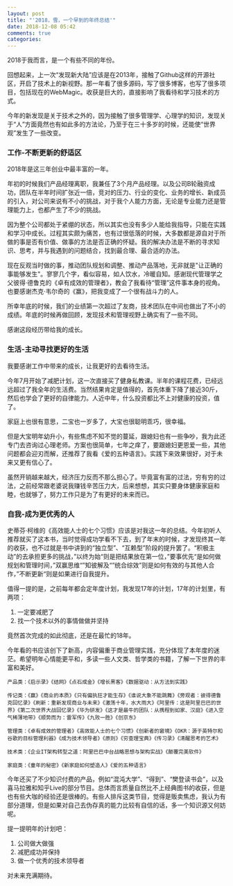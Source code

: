 ```yaml
---
layout: post
title: "'2018，雪，一个早到的年终总结'"
date: 2018-12-08 05:42
comments: true
categories: 
---
```


2018于我而言，是一个有些不同的年份。

回想起来，上一次“发现新大陆”应该是在2013年，接触了Github这样的开源社区，开启了技术上的新视野。那一年看了很多源码，写了很多博客，也写了很多项目，包括现在的WebMagic。收获是巨大的，直接影响了我看待和学习技术的方式。

今年的新发现是关于技术之外的，因为接触了很多管理学、心理学的知识，发现关于“人”方面竟然也有如此多的方法论，乃至于在三十多岁的时候，还能使“世界观”发生了一些改变。

<!--more-->

### 工作-不断更新的舒适区

2018年是这三年创业中最丰富的一年。

年初的时候我们产品经理离职，我兼任了3个月产品经理。以及公司B轮融资成功，团队在半年时间扩张近一倍，竞对的压力、行业的变化、业务的增长、新成员的引入，对公司来说有不小的挑战，对于我个人能力方面，无论是专业能力还是管理能力上，也都产生了不少的挑战。

因为整个公司都处于紧绷的状态，所以其实也没有多少人能给我指导，只能在实践和学习中成长。过程其实颇为痛苦，也有过很低落的时候，大多数都是源自对于所做的事是否有价值、做事的方法是否正确的怀疑。我的解决办法是不断的寻求知识、思考，并与我遇到的问题结合，找到最合理、最合适的办法。

现在反观当时做的事，推动团队规划和调整、推动产品落地，无非就是"让正确的事能够发生"。寥寥几个字，看似容易，如人饮水，冷暖自知。感谢现代管理学之父彼得·德鲁克的《卓有成效的管理者》，教会了我看待“管理”这件事本身的视角。也要感谢杰克·韦尔奇的《赢》，把我变成了一个很有战斗力的人。

所幸年底的时候，我们的业绩第一次超过了友商，技术团队在中间也做出了不小的成绩。年底的时候再做回顾，发现技术和管理视野上确实有了一些不同。

感谢这段经历带给我的成长。

### 生活-主动寻找更好的生活

我要感谢工作中带来的成长，让我更好的去看待生活。

今年7月开始了减肥计划，这一次直接买了健身私教课。半年的课程花费，已经远远超过了我全年的生活费。当然结果肯定是值得的，首先体重下降了接近30斤，然后也学会了更好的自律能力。人近中年，什么投资都比不上对健康的投资，值了。

家庭上也很有意思，二宝也一岁多了，大宝也很聪明乖巧，很幸福。

但是大宝明年幼升小，有些焦虑不知不觉的蔓延，跟媳妇也有一些争吵，我为此还专门去咨询过心理老师。方案也很简单，七年之痒了，要跟媳妇更恩爱一些，其他问题都会迎刃而解，还推荐了我看《爱的五种语言》。实践下来效果很好，对于未来又更有信心了。

虽然开销越来越大，经济压力反而不那么担心了。毕竟富有富的过法，穷有穷的过法，之前经常跟老婆说我赚钱辛苦压力大，后来想想，其实只要身体健康家庭和睦，也就够了，努力工作只是为了有更好的未来而已。

### 自我-成为更优秀的人

史蒂芬·柯维的《高效能人士的七个习惯》应该是对我这一年的总结。今年初听人推荐就买了这本书，当时觉得成功学看不下去，到了年末的时候，才发现终其一年的收获，也不过就是书中讲到的“独立型”、“互赖型”阶段的提升罢了。“积极主动”的去承担更多的挑战，”以终为始“则是把结果放在第一位，”要事优先“是如何做规划和管理时间，”双赢思维“”知彼解及“”统合综效”则是如何有效的与其他人合作，”不断更新“则是如果进行自我提升。

值得一提的是，之前每年都会定年度计划，我发现17年的计划，17年的计划里，有两项：

1. 一定要减肥了
2. 找一个技术以外的事情做做并坚持

竟然首次完成的如此彻底，还是在最忙的18年。

今年看的书应该创下了新高，内容偏重于商业管理实践，充分体现了本年度的迷茫。希望明年心情能更平和，多读一些人文类、哲学类的书籍，了解一下世界的丰富和美好。

```
产品类：《启示录》《结网》《点石成金》《增长黑客》《数据驱动：从方法到实践》

传记类：《赢》《商业的本质》《只有偏执狂才能生存》《谁说大象不能跳舞》《旁观者：彼得德鲁克回忆录》《刷新：重新发现商业与未来》《激荡十年，水大雨大》《阿里传：这是阿里巴巴的世界》《第二次世界大战回忆录》《华为研发》《这才是最牛的团队：从携程到如家、汉庭》《进入空气稀薄地带》《顺势而为：雷军传》《九败一胜》《创京东》

管理类：《卓有成效的管理者》《高效能人士的七个习惯》《创新者的窘境》《OKR：源于英特尔和谷歌的目标管理利器》《成为技术领导者》《原则》《穷查理宝典》《传习录》《清醒思考的艺术》

技术类：《企业IT架构转型之道：阿里巴巴中台战略思想与架构实战》《颠覆完美软件》

家庭类：《童年的秘密》《新家庭如何塑造人》《爱的五种语言》

```

今年还买了不少知识付费的产品，例如“混沌大学”、“得到”、“樊登读书会”，以及喜马拉雅和知乎Live的部分节目。总体而言质量自然比不上经典图书的收获，但是也有些大咖的经验还是很棒的。有些人排斥这类节目，觉得是贩卖焦虑，我认为有部分道理，但是如果对自己去伪存真的能力比较有自信的话，多一个知识源又何妨呢。

提一提明年的计划吧：

1. 公司做大做强
2. 减肥成功并保持
3. 做一个优秀的技术领导者

对未来充满期待。